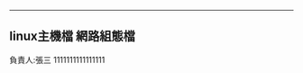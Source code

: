 

-----------------------------
linux主機檔
網路組態檔
-----------------------------

負責人:張三
1111111111111111
